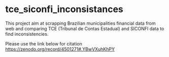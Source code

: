 # tce_siconfi_inconsistances
This project aim at scrapping Brazilian municipalities financial data from web and comparing TCE (Tribunal de Contas Estadual) and SICONFI data to find inconsistencies.

Please use the link below for citation
https://zenodo.org/record/4501271#.YBwVXuhKhPY
